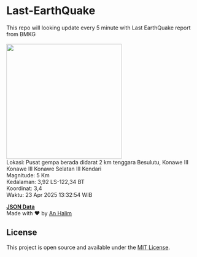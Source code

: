 # Last-EarthQuake
This repo will looking update every 5 minute with Last EarthQuake report from BMKG
<br>
<br>
<img src="undefined" width="300"/>
<br>
Lokasi: Pusat gempa berada didarat 2 km tenggara Besulutu, Konawe  III Konawe III Konawe Selatan III Kendari <br>
Magnitude: 5 Km <br>
Kedalaman: 3,92 LS-122,34 BT <br>
Koordinat: 3,4 <br>
Waktu: 23 Apr 2025 13:32:54 WIB <br>

<a href="./data/data.json">**JSON Data**</a>
<br>
Made with ❤️ by <a href="https://github.com/an-halim">An Halim</a>
## License

This project is open source and available under the [MIT License](LICENSE).
